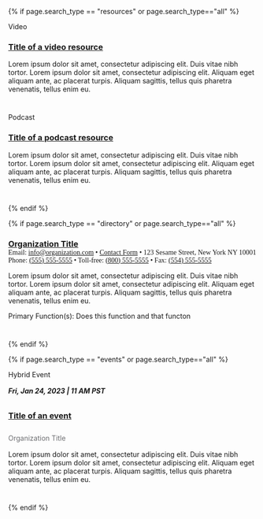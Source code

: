 {% if page.search_type == "resources" or page.search_type=="all" %}
<!-- video example -->
<div class="search-return-item">
  <span class="usa-tag event_format"><i class="fa-light fa-video"></i> Video</span>
  <h3><a href="/">Title of a video resource</a></h3>
  <p style="margin-bottom: 2.5rem;">
    Lorem ipsum dolor sit amet, consectetur adipiscing elit. Duis vitae nibh tortor. Lorem ipsum dolor sit amet, consectetur adipiscing elit. Aliquam eget aliquam ante, ac placerat turpis. Aliquam sagittis, tellus quis pharetra venenatis, tellus enim eu.
  </p>
</div>

<!-- podcast example -->
<div class="search-return-item">
  <span class="usa-tag"><i class="fa-light fa-podcast"></i> Podcast</span>
  <h3><a href="/">Title of a podcast resource</a></h3>
  <p style="margin-bottom: 2.5rem;">
    Lorem ipsum dolor sit amet, consectetur adipiscing elit. Duis vitae nibh tortor. Lorem ipsum dolor sit amet, consectetur adipiscing elit. Aliquam eget aliquam ante, ac placerat turpis. Aliquam sagittis, tellus quis pharetra venenatis, tellus enim eu.
  </p>
</div>
{% endif %}

{% if page.search_type == "directory" or page.search_type=="all" %}
<!-- directory example -->
<div class="search-return-item">
  <h3 style="margin-bottom: 0;"><a href="/">Organization Title</a></h3>
  <div class="return-item-meta" style="margin-bottom: 0.5rem; font-family: 'Montserrat';">
    Email: <a href="/">info@organization.com</a> • <a href="/">Contact Form</a> • 123 Sesame Street, New York NY 10001 <br />
    Phone: <a href="/">(555) 555-5555</a> • Toll-free: <a href="/">(800) 555-5555</a> • Fax: <a href="/">(554) 555-5555</a>
  </div>
  <p style="margin-bottom: 0.7rem;">
    Lorem ipsum dolor sit amet, consectetur adipiscing elit. Duis vitae nibh tortor. Lorem ipsum dolor sit amet, consectetur adipiscing elit. Aliquam eget aliquam ante, ac placerat turpis. Aliquam sagittis, tellus quis pharetra venenatis, tellus enim eu.
  </p>
  <p style="margin-bottom: 0.5rem;"><span class="text-bold">Primary Function(s):</span> Does this function and that functon</p>
  <div class="org-shares" style="margin-bottom: 2.5rem;">
    <i class="fa-brands fa-square-facebook" style="color: #005DAA;"></i>
    <i class="fa-brands fa-square-twitter" style="color: #005DAA;"></i>
    <i class="fa-brands fa-square-youtube" style="color: #005DAA;"></i>
  </div>
</div>
{% endif %}

{% if page.search_type == "events" or page.search_type=="all" %}
<!-- event example -->
<div class="search-return-item">
  <span class="usa-tag"><i class="fa-light fa-compass"></i> Hybrid Event</span>
  <h5 style="margin-bottom: 0; margin-top: 1rem;">Fri, Jan 24, 2023 | 11 AM PST</h5>
  <h3 style="line-height: 2.5rem;"><a href="/">Title of an event</a></h3>
  <p class="event-org" style="margin-bottom: 1rem; color: #6D6E71;">Organization Title</p>
  <p style="margin-bottom: 2.5rem;">
    Lorem ipsum dolor sit amet, consectetur adipiscing elit. Duis vitae nibh tortor. Lorem ipsum dolor sit amet, consectetur adipiscing elit. Aliquam eget aliquam ante, ac placerat turpis. Aliquam sagittis, tellus quis pharetra venenatis, tellus enim eu.
  </p>
</div>
{% endif %}
